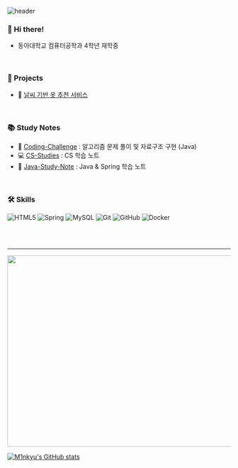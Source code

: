 ![header](https://capsule-render.vercel.app/api?type=rect&color=a0d8ef&height=150&section=header&text=Minkyu&fontSize=70&fontColor=ffffff&animation=twinkling)

### 👋 Hi there!
- 동아대학교 컴퓨터공학과 4학년 재학중

<br>

### 📂 Projects
- 👔 [날씨 기반 옷 추천 서비스](https://github.com/M1nKyu/weather-clothes)

<br>

### 📚 Study Notes
- 🧠 [Coding-Challenge](https://github.com/M1nKyu/Coding-Challenges) : 알고리즘 문제 풀이 및 자료구조 구현 (Java)
- 💻 [CS-Studies](https://github.com/M1nKyu/CS-Studies) : CS 학습 노트
- 🌱 [Java-Study-Note](https://github.com/M1nKyu?tab=repositories) : Java & Spring 학습 노트

<br>

### 🛠️ Skills
![HTML5](https://img.shields.io/badge/html5-%23E34F26.svg?style=for-the-badge&logo=html5&logoColor=white)
![Spring](https://img.shields.io/badge/spring-%236DB33F.svg?style=for-the-badge&logo=spring&logoColor=white)
![MySQL](https://img.shields.io/badge/mysql-4479A1.svg?style=for-the-badge&logo=mysql&logoColor=white)
![Git](https://img.shields.io/badge/git-%23F05033.svg?style=for-the-badge&logo=git&logoColor=white)
![GitHub](https://img.shields.io/badge/github-%23121011.svg?style=for-the-badge&logo=github&logoColor=white)
![Docker](https://img.shields.io/badge/docker-%230db7ed.svg?style=for-the-badge&logo=docker&logoColor=white)


<br><br>
<hr>

<img src="https://github-readme-activity-graph.vercel.app/graph?username=M1nkyu&theme=github" width="777" height="432">


[![M1nkyu's GitHub stats](https://github-readme-stats.vercel.app/api?username=M1nkyu&hide=stars,issues&show_icons=true&count_private=true&title_color=57b3fe&hide_border=false)](https://github.com/M1nKyu)



